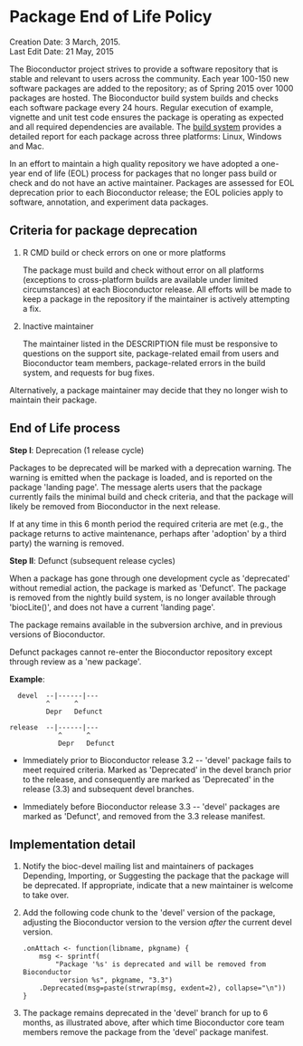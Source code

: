 # Package End of Life Policy

Creation Date: 3 March, 2015.<br />
Last Edit Date: 21 May, 2015

The Bioconductor project strives to provide a software repository that is stable
and relevant to users across the community. Each year 100-150 new software
packages are added to the repository; as of Spring 2015 over 1000 packages are
hosted. The Bioconductor build system builds and checks each software package
every 24 hours. Regular execution of example, vignette and unit test code
ensures the package is operating as expected and all required dependencies are
available. The
[build system](http://www.bioconductor.org/checkResults/devel/bioc-LATEST/)
provides a detailed report for each package across three platforms: Linux, 
Windows and Mac.

In an effort to maintain a high quality repository we have adopted a
one-year end of life (EOL) process for packages that no longer pass
build or check and do not have an active maintainer. Packages are
assessed for EOL deprecation prior to each Bioconductor release; the
EOL policies apply to software, annotation, and experiment data
packages.

## Criteria for package deprecation

1. R CMD build or check errors on one or more platforms

   The package must build and check without error on all platforms
   (exceptions to cross-platform builds are available under limited
   circumstances) at each Bioconductor release. All efforts will be
   made to keep a package in the repository if the maintainer is
   actively attempting a fix.

2. Inactive maintainer 

   The maintainer listed in the DESCRIPTION file must be responsive to
   questions on the support site, package-related email from users and
   Bioconductor team members, package-related errors in the build
   system, and requests for bug fixes.

Alternatively, a package maintainer may decide that they no longer
wish to maintain their package. 

## End of Life process

**Step I**: Deprecation (1 release cycle)

Packages to be deprecated
will be marked with a deprecation warning. The warning is
emitted when the package is loaded, and is reported on the package
'landing page'. The message alerts users that the package currently
fails the minimal build and check criteria, and that the package will
likely be removed from Bioconductor in the next release.

If at any time in this 6 month period the required criteria are met
(e.g., the package returns to active maintenance, perhaps after
'adoption' by a third party) the warning is removed.

**Step II**: Defunct (subsequent release cycles)

When a package has gone through one development cycle as 'deprecated'
without remedial action, the package is marked as 'Defunct'. The
package is removed from the nightly build system, is no longer
available through 'biocLite()', and does not have a current 'landing
page'. 

The package remains available in the subversion archive, and in
previous versions of Bioconductor.

Defunct packages cannot re-enter the Bioconductor repository except
through review as a 'new package'.

**Example**:

      devel  --|------|---
             ^      ^ 
             Depr   Defunct
    
    release  --|------|---
                ^      ^
                Depr   Defunct

- Immediately prior to Bioconductor release 3.2 -- 'devel' package
  fails to meet required criteria. Marked as 'Deprecated' in the
  devel branch prior to the release, and consequently are marked as
  'Deprecated' in the release (3.3) and subsequent devel branches.

- Immediately before Bioconductor release 3.3 -- 'devel' packages are
  marked as 'Defunct', and removed from the 3.3 release manifest.

## Implementation detail

1. Notify the bioc-devel mailing list and maintainers of packages
   Depending, Importing, or Suggesting the package that the package
   will be deprecated. If appropriate, indicate that a new maintainer
   is welcome to take over.
   
2. Add the following code chunk to the 'devel' version of the package,
   adjusting the Bioconductor version to the version _after_ the
   current devel version.

       .onAttach <- function(libname, pkgname) {
           msg <- sprintf(
               "Package '%s' is deprecated and will be removed from Bioconductor 
                version %s", pkgname, "3.3")
           .Deprecated(msg=paste(strwrap(msg, exdent=2), collapse="\n"))
       }

3. The package remains deprecated in the 'devel' branch for up to 6
   months, as illustrated above, after which time Bioconductor core
   team members remove the package from the 'devel' package manifest.
